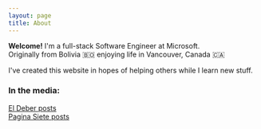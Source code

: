 ```yaml
---
layout: page
title: About
---
```


**Welcome!** I'm a full-stack Software Engineer at Microsoft.\
Originally from Bolivia 🇧🇴 enjoying life in Vancouver, Canada 🇨🇦

I've created this website in hopes of helping others while I learn new stuff.

### In the media:

[El Deber posts](https://eldeber.com.bo/tag/gustavo%20ferrufino)\
[Pagina Siete posts](https://www.paginasiete.bo/noticias/buscar/?buscar=Gustavo+Ferrufino)
